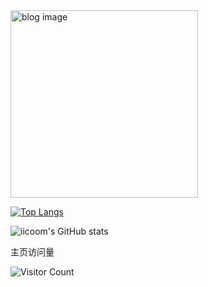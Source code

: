 <div style="text-aligh:center">
  <a href="https://www.iicoom.fun" target="_blank">
    <img src="https://img-blog.csdnimg.cn/e8a7d3c9441a447da3084633455a78cc.jpeg" alt="blog image" style="width: 300px"/>
  </a>
</div>


[![Top Langs](https://github-readme-stats.vercel.app/api/top-langs/?username=iicoom)](https://github.com/iicoom/github-readme-stats)

![iicoom's GitHub stats](https://github-readme-stats.vercel.app/api?username=iicoom&show_icons=true&theme=tokyonight)

<p>主页访问量</br></p>

![Visitor Count](https://profile-counter.glitch.me/iicoom/count.svg)
